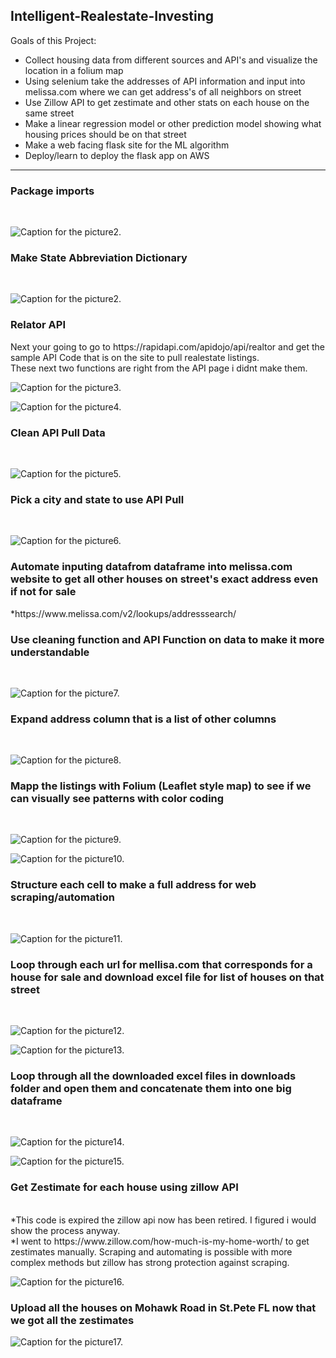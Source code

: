 ## Intelligent-Realestate-Investing

Goals of this Project: <br>
* Collect housing data from different sources and API's and visualize the location in a folium map <br>
* Using selenium take the addresses of API information and input into melissa.com where we can get address's of all neighbors on street <br>
* Use Zillow API to get zestimate and other stats on each house on the same street <br>
* Make a linear regression model or other prediction model showing what housing prices should be on that street <br>
* Make a web facing flask site for the ML algorithm <br>
* Deploy/learn to deploy the flask app on AWS  <br>

-----------------------------------------------------------------------------------------------------------------------------------------------
<h3> Package imports </h3> <br> 

![Caption for the picture2.](https://raw.githubusercontent.com/btindol178/Intelligent-Realestate-Investing/main/photos/Capture.JPG) <br>

<h3> Make State Abbreviation Dictionary </h3> <br>

![Caption for the picture2.](https://raw.githubusercontent.com/btindol178/Intelligent-Realestate-Investing/main/photos/photos/statemapping.JPG) <br>

<h3> Relator API </h3>
Next your going to go to https://rapidapi.com/apidojo/api/realtor and get the sample API Code that is on the site to pull realestate listings. <br> 
These next two functions are right from the API page i didnt make them. <br> 

![Caption for the picture3.](https://raw.githubusercontent.com/btindol178/Intelligent-Realestate-Investing/main/photos/photos/api1.JPG) <br> 

![Caption for the picture4.](https://raw.githubusercontent.com/btindol178/Intelligent-Realestate-Investing/main/photos/photos/api2.JPG) <br>

<h3> Clean API Pull Data </h3> <br>

![Caption for the picture5.](https://raw.githubusercontent.com/btindol178/Intelligent-Realestate-Investing/main/photos/photos/clean%20api.JPG)<br>

<h3> Pick a city and state to use API Pull </h3><br>

![Caption for the picture6.](https://raw.githubusercontent.com/btindol178/Intelligent-Realestate-Investing/main/photos/photos/city1.JPG) <br>

<h3> Automate inputing datafrom dataframe into melissa.com website to get all other houses on street's exact address even if not for sale </h3>
*https://www.melissa.com/v2/lookups/addresssearch/


<h3>Use cleaning function and API Function on data to make it more understandable</h3> <br>

![Caption for the picture7.](https://raw.githubusercontent.com/btindol178/Intelligent-Realestate-Investing/main/photos/photos/resp1.JPG)<br>

<h3> Expand address column that is a list of other columns </h3> <br>

![Caption for the picture8.](https://raw.githubusercontent.com/btindol178/Intelligent-Realestate-Investing/main/photos/photos/expand.JPG) <br>

<h3> Mapp the listings with Folium (Leaflet style map) to see if we can visually see patterns with color coding </h3><br>

![Caption for the picture9.](https://raw.githubusercontent.com/btindol178/Intelligent-Realestate-Investing/main/photos/photos/folium1.JPG) <br> 

![Caption for the picture10.](https://raw.githubusercontent.com/btindol178/Intelligent-Realestate-Investing/main/photos/photos/folium2.JPG) <br>

<h3> Structure each cell to make a full address for web scraping/automation </h3> <br> 

![Caption for the picture11.](https://raw.githubusercontent.com/btindol178/Intelligent-Realestate-Investing/main/photos/photos/addressstructure.JPG) <br>

<h3> Loop through each url for mellisa.com that corresponds for a house for sale and download excel file for list of houses on that street </h3><br>

![Caption for the picture12.](https://raw.githubusercontent.com/btindol178/Intelligent-Realestate-Investing/main/photos/photos/loop1.JPG)<br>

![Caption for the picture13.](https://raw.githubusercontent.com/btindol178/Intelligent-Realestate-Investing/main/photos/photos/email2.JPG)<br>

<h3> Loop through all the downloaded excel files in downloads folder and open them and concatenate them into one big dataframe </h3> <br>

![Caption for the picture14.](https://raw.githubusercontent.com/btindol178/Intelligent-Realestate-Investing/main/photos/photos/filenameloop.JPG)<br>

![Caption for the picture15.](https://raw.githubusercontent.com/btindol178/Intelligent-Realestate-Investing/main/photos/photos/final%20result.JPG) <br>

<h3> Get Zestimate for each house using zillow API</h3> <br>
*This code is expired the zillow api now has been retired. I figured i would show the process anyway.<br>
*I went to https://www.zillow.com/how-much-is-my-home-worth/ to get zestimates manually. Scraping and automating is possible with more complex methods but zillow has strong protection against scraping.<br>

![Caption for the picture16.](https://raw.githubusercontent.com/btindol178/Intelligent-Realestate-Investing/main/photos/photos/zillow2.JPG)<br>

<h3> Upload all the houses on Mohawk Road in St.Pete FL now that we got all the zestimates </h3>

![Caption for the picture17.](https://raw.githubusercontent.com/btindol178/Intelligent-Realestate-Investing/main/photos/photos/regression1.JPG)
